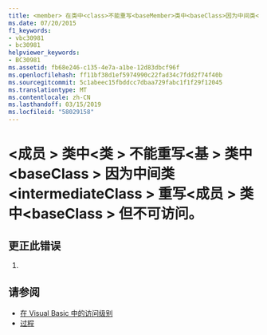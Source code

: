```yaml
---
title: <member> 在类中<class>不能重写<baseMember>类中<baseClass>因为中间类<intermediateClass>重写<member>类中<baseClass>但不可访问。
ms.date: 07/20/2015
f1_keywords:
- vbc30981
- bc30981
helpviewer_keywords:
- BC30981
ms.assetid: fb68e246-c135-4e7a-a1be-12d83dbcf96f
ms.openlocfilehash: ff11bf38d1ef5974990c22fad34c7fdd2f74f40b
ms.sourcegitcommit: 5c1abeec15fbddcc7dbaa729fabc1f1f29f12045
ms.translationtype: MT
ms.contentlocale: zh-CN
ms.lasthandoff: 03/15/2019
ms.locfileid: "58029158"
---
```

# <a name="member-in-class-class-cannot-override-basemember-in-class-baseclass-because-an-intermediate-class-intermediateclass-overrides-member-in-class-baseclass-but-is-not-accessible"></a>\<成员 > 类中\<类 > 不能重写\<基 > 类中\<baseClass > 因为中间类\<intermediateClass > 重写\<成员 > 类中\<baseClass > 但不可访问。
## <a name="to-correct-this-error"></a>更正此错误  
  
1.  
  
## <a name="see-also"></a>请参阅

- [在 Visual Basic 中的访问级别](../../visual-basic/programming-guide/language-features/declared-elements/access-levels.md)
- [过程](../../visual-basic/programming-guide/language-features/procedures/index.md)
